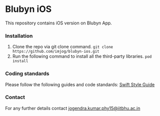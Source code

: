 # Blubyn iOS
This repository contains iOS version on Blubyn App.

### Installation

1. Clone the repo via git clone command.
```git clone https://github.com/imjog/blubyn-ios.git```
2. Run the following command to install all the third-party libraries.
```pod install```

### Coding standards

Please follow the following guides and code standards:
[Swift Style Guide](https://github.com/linkedin/swift-style-guide)

### Contact

For any further details contact [jogendra.kumar.phy15@iitbhu.ac.in](mailto:jogendra.kumar.phy15@iitbhu.ac.in)
